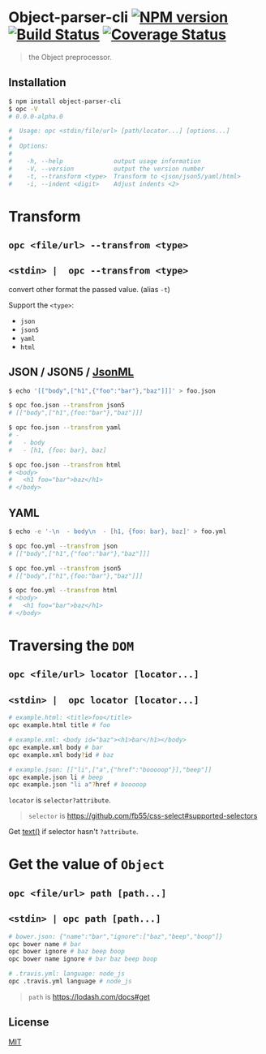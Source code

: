 # Object-parser-cli [![NPM version][npm-image]][npm] [![Build Status][travis-image]][travis] [![Coverage Status][coveralls-image]][coveralls]

> the Object preprocessor.

## Installation
```bash
$ npm install object-parser-cli
$ opc -V
# 0.0.0-alpha.0
```
```bash
#  Usage: opc <stdin/file/url> [path/locator...] [options...]
#
#  Options:
#
#    -h, --help              output usage information
#    -V, --version           output the version number
#    -t, --transform <type>  Transform to <json/json5/yaml/html>
#    -i, --indent <digit>    Adjust indents <2>
```

# Transform
## `opc <file/url> --transfrom <type>`
## `<stdin> |  opc --transfrom <type>`
convert other format the passed value. (alias `-t`)

Support the `<type>`:
* `json`
* `json5`
* `yaml`
* `html`

## JSON / JSON5 / [JsonML](http://www.jsonml.org/)
```bash
$ echo '[["body",["h1",{"foo":"bar"},"baz"]]]' > foo.json

$ opc foo.json --transfrom json5
# [["body",["h1",{foo:"bar"},"baz"]]]

$ opc foo.json --transfrom yaml
# -
#   - body
#   - [h1, {foo: bar}, baz]

$ opc foo.json --transfrom html
# <body>
#   <h1 foo="bar">baz</h1>
# </body>
```

## YAML
```bash
$ echo -e '-\n  - body\n  - [h1, {foo: bar}, baz]' > foo.yml

$ opc foo.yml --transfrom json
# [["body",["h1",{"foo":"bar"},"baz"]]]

$ opc foo.yml --transfrom json5
# [["body",["h1",{foo:"bar"},"baz"]]]

$ opc foo.yml --transfrom html
# <body>
#   <h1 foo="bar">baz</h1>
# </body>
```

# Traversing the `DOM`
## `opc <file/url> locator [locator...]`
## `<stdin> |  opc locator [locator...]`

```bash
# example.html: <title>foo</title>
opc example.html title # foo

# example.xml: <body id="baz"><h1>bar</h1></body>
opc example.xml body # bar
opc example.xml body?id # baz

# example.json: [["li",["a",{"href":"booooop"}],"beep"]]
opc example.json li # beep
opc example.json "li a"?href # booooop
```

`locator` is `selector?attribute`.
> `selector` is https://github.com/fb55/css-select#supported-selectors

Get [text()](https://github.com/cheeriojs/cheerio#-selector-context-root-) if selector hasn't `?attribute`.

# Get the value of `Object`
## `opc <file/url> path [path...]`
## `<stdin> | opc path [path...]`

```bash
# bower.json: {"name":"bar","ignore":["baz","beep","boop"]}
opc bower name # bar
opc bower ignore # baz beep boop
opc bower name ignore # bar baz beep boop

# .travis.yml: language: node_js
opc .travis.yml language # node_js
```

> `path` is https://lodash.com/docs#get

License
---
[MIT][License]

[License]: http://59naga.mit-license.org/

[npm-image]:https://img.shields.io/npm/v/object-parser-cli.svg?style=flat-square
[npm]: https://npmjs.org/package/object-parser-cli
[travis-image]: http://img.shields.io/travis/59naga/object-parser-cli.svg?style=flat-square
[travis]: https://travis-ci.org/59naga/object-parser-cli
[coveralls-image]: http://img.shields.io/coveralls/59naga/object-parser-cli.svg?style=flat-square
[coveralls]: https://coveralls.io/r/59naga/object-parser-cli?branch=master